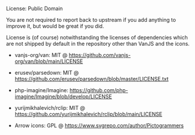 License: Public Domain

You are not required to report back to upstream if you add anything to improve it, but would be great if you did.

License is (of course) notwithstanding the licenses of dependencies which are not shipped by default in the repository other than VanJS and the icons.

- vanjs-org/van: MIT @ https://github.com/vanjs-org/van/blob/main/LICENSE

- erusev/parsedown: MIT @ https://github.com/erusev/parsedown/blob/master/LICENSE.txt

- php-imagine/Imagine: https://github.com/php-imagine/Imagine/blob/develop/LICENSE

- yurijmikhalevich/rclip: MIT @ https://github.com/yurijmikhalevich/rclip/blob/main/LICENSE

- Arrow icons: GPL @ https://www.svgrepo.com/author/Pictogrammers
